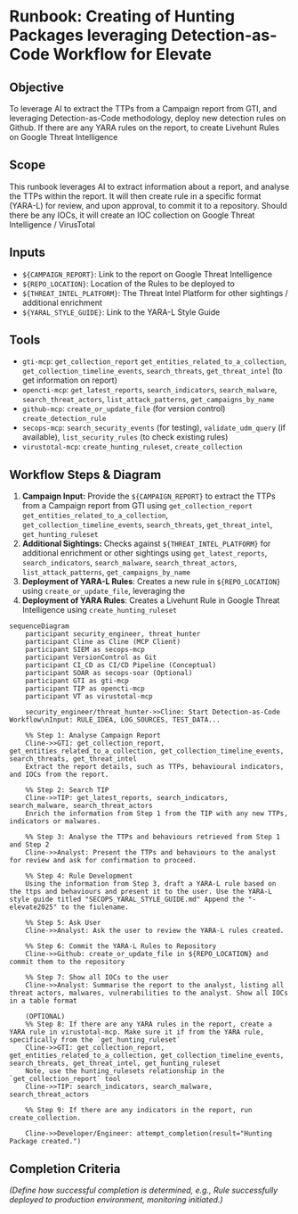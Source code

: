 # Runbook: Creating of Hunting Packages leveraging Detection-as-Code Workflow for Elevate

## Objective

To leverage AI to extract the TTPs from a Campaign report from GTI, and leveraging Detection-as-Code methodology, deploy new detection rules on Github. 
If there are any YARA rules on the report, to create Livehunt Rules on Google Threat Intelligence

## Scope

This runbook leverages AI to extract information about a report, and analyse the TTPs within the report. It will then create rule in a specific format (YARA-L) for review, and upon approval, to commit it to a repository. Should there be any IOCs, it will create an IOC collection on Google Threat Intelligence / VirusTotal

## Inputs

*   `${CAMPAIGN_REPORT}`: Link to the report on Google Threat Intelligence
*   `${REPO_LOCATION}`: Location of the Rules to be deployed to
*   `${THREAT_INTEL_PLATFORM}`: The Threat Intel Platform for other sightings / additional enrichment
*   `${YARAL_STYLE_GUIDE}`: Link to the YARA-L Style Guide

## Tools

*   `gti-mcp`: `get_collection_report` `get_entities_related_to_a_collection`, `get_collection_timeline_events`, `search_threats`, `get_threat_intel` (to get information on report)
*   `opencti-mcp`: `get_latest_reports`, `search_indicators`, `search_malware`, `search_threat_actors`, `list_attack_patterns`, `get_campaigns_by_name`
*   `github-mcp`: `create_or_update_file` (for version control)
`create_detection_rule`
*   `secops-mcp`: `search_security_events` (for testing), `validate_udm_query` (if available), `list_security_rules` (to check existing rules)
*   `virustotal-mcp`: `create_hunting_ruleset`, `create_collection`

## Workflow Steps & Diagram

1.  **Campaign Input:** Provide the `${CAMPAIGN_REPORT}` to extract the TTPs from a Campaign report from GTI using `get_collection_report` `get_entities_related_to_a_collection`, `get_collection_timeline_events`, `search_threats`, `get_threat_intel`, `get_hunting_ruleset`
2.  **Additional Sightings:** Checks against `${THREAT_INTEL_PLATFORM}` for additional enrichment or other sightings using `get_latest_reports`, `search_indicators`, `search_malware`, `search_threat_actors`, `list_attack_patterns`, `get_campaigns_by_name`
3.  **Deployment of YARA-L Rules**: Creates a new rule in `${REPO_LOCATION}` using `create_or_update_file`, leveraging the 
4.  **Deployment of YARA Rules**: Creates a Livehunt Rule in Google Threat Intelligence using `create_hunting_ruleset`

```{mermaid}
sequenceDiagram
    participant security_engineer, threat_hunter
    participant Cline as Cline (MCP Client)
    participant SIEM as secops-mcp
    participant VersionControl as Git 
    participant CI_CD as CI/CD Pipeline (Conceptual)
    participant SOAR as secops-soar (Optional)
    participant GTI as gti-mcp
    participant TIP as opencti-mcp
    participant VT as virustotal-mcp

    security_engineer/threat_hunter->>Cline: Start Detection-as-Code Workflow\nInput: RULE_IDEA, LOG_SOURCES, TEST_DATA...

    %% Step 1: Analyse Campaign Report
    Cline->>GTI: get_collection_report, get_entities_related_to_a_collection, get_collection_timeline_events, search_threats, get_threat_intel
    Extract the report details, such as TTPs, behavioural indicators, and IOCs from the report.

    %% Step 2: Search TIP
    Cline->>TIP: get_latest_reports, search_indicators, search_malware, search_threat_actors
    Enrich the information from Step 1 from the TIP with any new TTPs, indicators or malwares.  

    %% Step 3: Analyse the TTPs and behaviours retrieved from Step 1 and Step 2
    Cline->>Analyst: Present the TTPs and behaviours to the analyst for review and ask for confirmation to proceed.

    %% Step 4: Rule Development
    Using the information from Step 3, draft a YARA-L rule based on the ttps and behaviours and present it to the user. Use the YARA-L style guide titled "SECOPS_YARAL_STYLE_GUIDE.md" Append the "-elevate2025" to the fiulename. 

    %% Step 5: Ask User
    Cline->>Analyst: Ask the user to review the YARA-L rules created. 
    
    %% Step 6: Commit the YARA-L Rules to Repository
    Cline->>Github: create_or_update_file in ${REPO_LOCATION} and commit them to the repository 

    %% Step 7: Show all IOCs to the user
    Cline->>Analyst: Summarise the report to the analyst, listing all threat actors, malwares, vulnerabilities to the analyst. Show all IOCs in a table format

    (OPTIONAL) 
    %% Step 8: If there are any YARA rules in the report, create a YARA rule in virustotal-mcp. Make sure it if from the YARA rule, specifically from the `get_hunting_ruleset`
    Cline->>GTI: get_collection_report, get_entities_related_to_a_collection, get_collection_timeline_events, search_threats, get_threat_intel, get_hunting_ruleset
    Note, use the hunting_rulesets relationship in the `get_collection_report` tool 	
    Cline->>TIP: search_indicators, search_malware, search_threat_actors

    %% Step 9: If there are any indicators in the report, run create_collection.

    Cline->>Developer/Engineer: attempt_completion(result="Hunting Package created.")

```

## Completion Criteria

*(Define how successful completion is determined, e.g., Rule successfully deployed to production environment, monitoring initiated.)*
